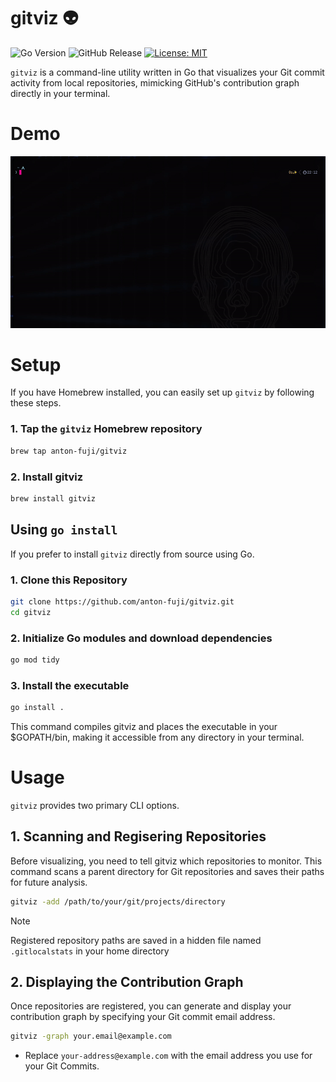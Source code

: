 # gitviz 👽
![Go Version](https://img.shields.io/badge/Go-1.24.2-00ADD8.svg?logo=go&logoColor=white)
![GitHub Release](https://img.shields.io/github/v/release/anton-fuji/gitviz)
[![License: MIT](https://img.shields.io/badge/License-MIT-yellow.svg)](https://opensource.org/licenses/MIT)

`gitviz` is a command-line utility written in Go that visualizes your Git commit activity from local repositories, mimicking GitHub's contribution graph directly in your terminal.

# Demo
![](demo/demo-gitviz.gif)

# Setup
If you have Homebrew installed, you can easily set up `gitviz` by following these steps.
### 1. Tap the `gitviz` Homebrew repository
```sh
brew tap anton-fuji/gitviz
```

### 2. Install gitviz
```sh
brew install gitviz
```
## Using `go install`  
If you prefer to install `gitviz` directly from source using Go.
### 1. Clone this Repository
```sh
git clone https://github.com/anton-fuji/gitviz.git 
cd gitviz
```

### 2. Initialize Go modules and download dependencies
```sh
go mod tidy
```

### 3. Install the executable
```sh
go install .
```
This command compiles gitviz and places the executable in your $GOPATH/bin, making it accessible from any directory in your terminal.

# Usage
`gitviz` provides two primary CLI options.
## 1. Scanning and Regisering Repositories
Before visualizing, you need to tell gitviz which repositories to monitor. This command scans a parent directory for Git repositories and saves their paths for future analysis.
```sh
gitviz -add /path/to/your/git/projects/directory
```

> [!NOTE]
> Registered repository paths are saved in a hidden file named `.gitlocalstats` in your home directory

## 2. Displaying the Contribution Graph
Once repositories are registered, you can generate and display your contribution graph by specifying your Git commit email address.
```sh
gitviz -graph your.email@example.com
```
- Replace `your-address@example.com` with the email address you use for your Git Commits.
